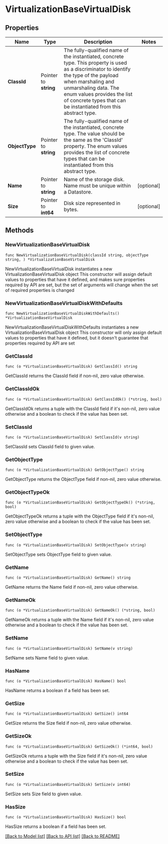 # VirtualizationBaseVirtualDisk

## Properties

Name | Type | Description | Notes
------------ | ------------- | ------------- | -------------
**ClassId** | Pointer to **string** | The fully-qualified name of the instantiated, concrete type. This property is used as a discriminator to identify the type of the payload when marshaling and unmarshaling data. The enum values provides the list of concrete types that can be instantiated from this abstract type. | 
**ObjectType** | Pointer to **string** | The fully-qualified name of the instantiated, concrete type. The value should be the same as the &#39;ClassId&#39; property. The enum values provides the list of concrete types that can be instantiated from this abstract type. | 
**Name** | Pointer to **string** | Name of the storage disk. Name must be unique within a Datastore. | [optional] 
**Size** | Pointer to **int64** | Disk size represented in bytes. | [optional] 

## Methods

### NewVirtualizationBaseVirtualDisk

`func NewVirtualizationBaseVirtualDisk(classId string, objectType string, ) *VirtualizationBaseVirtualDisk`

NewVirtualizationBaseVirtualDisk instantiates a new VirtualizationBaseVirtualDisk object
This constructor will assign default values to properties that have it defined,
and makes sure properties required by API are set, but the set of arguments
will change when the set of required properties is changed

### NewVirtualizationBaseVirtualDiskWithDefaults

`func NewVirtualizationBaseVirtualDiskWithDefaults() *VirtualizationBaseVirtualDisk`

NewVirtualizationBaseVirtualDiskWithDefaults instantiates a new VirtualizationBaseVirtualDisk object
This constructor will only assign default values to properties that have it defined,
but it doesn't guarantee that properties required by API are set

### GetClassId

`func (o *VirtualizationBaseVirtualDisk) GetClassId() string`

GetClassId returns the ClassId field if non-nil, zero value otherwise.

### GetClassIdOk

`func (o *VirtualizationBaseVirtualDisk) GetClassIdOk() (*string, bool)`

GetClassIdOk returns a tuple with the ClassId field if it's non-nil, zero value otherwise
and a boolean to check if the value has been set.

### SetClassId

`func (o *VirtualizationBaseVirtualDisk) SetClassId(v string)`

SetClassId sets ClassId field to given value.


### GetObjectType

`func (o *VirtualizationBaseVirtualDisk) GetObjectType() string`

GetObjectType returns the ObjectType field if non-nil, zero value otherwise.

### GetObjectTypeOk

`func (o *VirtualizationBaseVirtualDisk) GetObjectTypeOk() (*string, bool)`

GetObjectTypeOk returns a tuple with the ObjectType field if it's non-nil, zero value otherwise
and a boolean to check if the value has been set.

### SetObjectType

`func (o *VirtualizationBaseVirtualDisk) SetObjectType(v string)`

SetObjectType sets ObjectType field to given value.


### GetName

`func (o *VirtualizationBaseVirtualDisk) GetName() string`

GetName returns the Name field if non-nil, zero value otherwise.

### GetNameOk

`func (o *VirtualizationBaseVirtualDisk) GetNameOk() (*string, bool)`

GetNameOk returns a tuple with the Name field if it's non-nil, zero value otherwise
and a boolean to check if the value has been set.

### SetName

`func (o *VirtualizationBaseVirtualDisk) SetName(v string)`

SetName sets Name field to given value.

### HasName

`func (o *VirtualizationBaseVirtualDisk) HasName() bool`

HasName returns a boolean if a field has been set.

### GetSize

`func (o *VirtualizationBaseVirtualDisk) GetSize() int64`

GetSize returns the Size field if non-nil, zero value otherwise.

### GetSizeOk

`func (o *VirtualizationBaseVirtualDisk) GetSizeOk() (*int64, bool)`

GetSizeOk returns a tuple with the Size field if it's non-nil, zero value otherwise
and a boolean to check if the value has been set.

### SetSize

`func (o *VirtualizationBaseVirtualDisk) SetSize(v int64)`

SetSize sets Size field to given value.

### HasSize

`func (o *VirtualizationBaseVirtualDisk) HasSize() bool`

HasSize returns a boolean if a field has been set.


[[Back to Model list]](../README.md#documentation-for-models) [[Back to API list]](../README.md#documentation-for-api-endpoints) [[Back to README]](../README.md)


